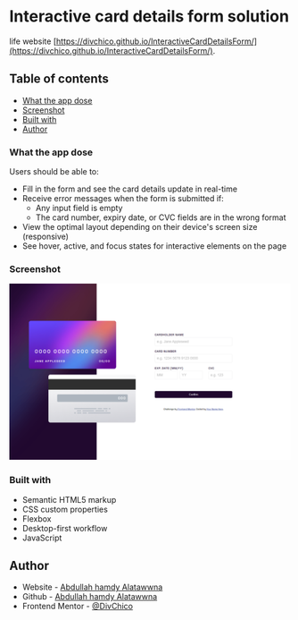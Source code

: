 # Interactive card details form solution

life website [https://divchico.github.io/InteractiveCardDetailsForm/](https://divchico.github.io/InteractiveCardDetailsForm/). 

## Table of contents

- [What the app dose](#What-the-app-dose)
- [Screenshot](#screenshot)
- [Built with](#built-with)
- [Author](#author)

### What the app dose

Users should be able to:

- Fill in the form and see the card details update in real-time
- Receive error messages when the form is submitted if:
  - Any input field is empty
  - The card number, expiry date, or CVC fields are in the wrong format
- View the optimal layout depending on their device's screen size (responsive)
- See hover, active, and focus states for interactive elements on the page

### Screenshot

![](./screenshot.PNG)

### Built with

- Semantic HTML5 markup
- CSS custom properties
- Flexbox
- Desktop-first workflow
- JavaScript

## Author

- Website - [Abdullah hamdy Alatawwna](http://chicodiv.com/)
- Github - [Abdullah hamdy Alatawwna](https://github.com/DivChico)
- Frontend Mentor - [@DivChico](https://www.frontendmentor.io/profile/DivChico)
